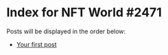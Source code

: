 # Index for NFT World #2471
Posts will be displayed in the order below:

- [Your first post](./001-first.md)

